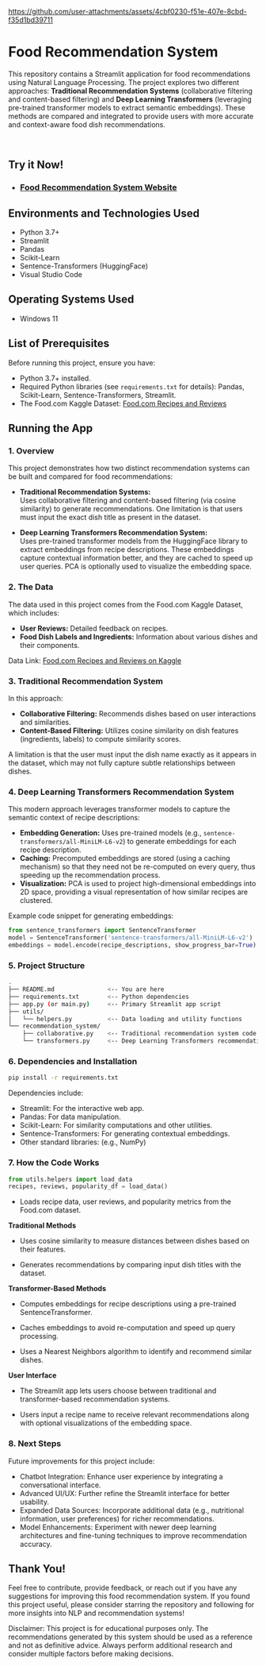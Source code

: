 <p align="center">
  
https://github.com/user-attachments/assets/4cbf0230-f51e-407e-8cbd-f35d1bd39711

</p>

<h1>Food Recommendation System</h1>
<p>
  This repository contains a Streamlit application for food recommendations using Natural Language Processing. The project explores two different approaches:
  <strong>Traditional Recommendation Systems</strong> (collaborative filtering and content-based filtering) and 
  <strong>Deep Learning Transformers</strong> (leveraging pre-trained transformer models to extract semantic embeddings). These methods are compared and integrated to provide users with more accurate and context-aware food dish recommendations.
</p>
<br />

<h2>Try it Now!</h2>

- ### [Food Recommendation System Website](https://your-streamlit-app-link-here)

<h2>Environments and Technologies Used</h2>

- Python 3.7+
- Streamlit
- Pandas
- Scikit-Learn
- Sentence-Transformers (HuggingFace)
- Visual Studio Code

<h2>Operating Systems Used</h2>

- Windows 11

<h2>List of Prerequisites</h2>

Before running this project, ensure you have:
- Python 3.7+ installed.
- Required Python libraries (see `requirements.txt` for details): Pandas, Scikit-Learn, Sentence-Transformers, Streamlit.
- The Food.com Kaggle Dataset: [Food.com Recipes and Reviews](https://www.kaggle.com/datasets/irkaal/foodcom-recipes-and-reviews)

<h2>Running the App</h2>

### 1. Overview
This project demonstrates how two distinct recommendation systems can be built and compared for food recommendations:

- **Traditional Recommendation Systems:**  
  Uses collaborative filtering and content-based filtering (via cosine similarity) to generate recommendations. One limitation is that users must input the exact dish title as present in the dataset.

- **Deep Learning Transformers Recommendation System:**  
  Uses pre-trained transformer models from the HuggingFace library to extract embeddings from recipe descriptions. These embeddings capture contextual information better, and they are cached to speed up user queries. PCA is optionally used to visualize the embedding space.

### 2. The Data
The data used in this project comes from the Food.com Kaggle Dataset, which includes:
- **User Reviews:** Detailed feedback on recipes.
- **Food Dish Labels and Ingredients:** Information about various dishes and their components.

Data Link: [Food.com Recipes and Reviews on Kaggle](https://www.kaggle.com/datasets/irkaal/foodcom-recipes-and-reviews)

### 3. Traditional Recommendation System
In this approach:
- **Collaborative Filtering:** Recommends dishes based on user interactions and similarities.
- **Content-Based Filtering:** Utilizes cosine similarity on dish features (ingredients, labels) to compute similarity scores.
  
A limitation is that the user must input the dish name exactly as it appears in the dataset, which may not fully capture subtle relationships between dishes.

### 4. Deep Learning Transformers Recommendation System
This modern approach leverages transformer models to capture the semantic context of recipe descriptions:
- **Embedding Generation:** Uses pre-trained models (e.g., `sentence-transformers/all-MiniLM-L6-v2`) to generate embeddings for each recipe description.
- **Caching:** Precomputed embeddings are stored (using a caching mechanism) so that they need not be re-computed on every query, thus speeding up the recommendation process.
- **Visualization:** PCA is used to project high-dimensional embeddings into 2D space, providing a visual representation of how similar recipes are clustered.

Example code snippet for generating embeddings:

```python
from sentence_transformers import SentenceTransformer
model = SentenceTransformer('sentence-transformers/all-MiniLM-L6-v2')
embeddings = model.encode(recipe_descriptions, show_progress_bar=True)
```

### 5. Project Structure
```bash
.
├── README.md               <-- You are here
├── requirements.txt        <-- Python dependencies
├── app.py (or main.py)     <-- Primary Streamlit app script
├── utils/
│   └── helpers.py          <-- Data loading and utility functions
└── recommendation_system/
    ├── collaborative.py    <-- Traditional recommendation system code
    └── transformers.py     <-- Deep Learning Transformers recommendation system code
```

### 6. Dependencies and Installation
```bash
pip install -r requirements.txt
```

Dependencies include:

- Streamlit: For the interactive web app.
- Pandas: For data manipulation.
- Scikit-Learn: For similarity computations and other utilities.
- Sentence-Transformers: For generating contextual embeddings.
- Other standard libraries: (e.g., NumPy)

### 7. How the Code Works

```python
from utils.helpers import load_data
recipes, reviews, popularity_df = load_data()
```

- Loads recipe data, user reviews, and popularity metrics from the Food.com dataset.

**Traditional Methods**

- Uses cosine similarity to measure distances between dishes based on their features.

- Generates recommendations by comparing input dish titles with the dataset.

**Transformer-Based Methods**

- Computes embeddings for recipe descriptions using a pre-trained SentenceTransformer.

- Caches embeddings to avoid re-computation and speed up query processing.

- Uses a Nearest Neighbors algorithm to identify and recommend similar dishes.

**User Interface**

- The Streamlit app lets users choose between traditional and transformer-based recommendation systems.

- Users input a recipe name to receive relevant recommendations along with optional visualizations of the embedding space.

### 8. Next Steps

Future improvements for this project include:

  - Chatbot Integration: Enhance user experience by integrating a conversational interface.
  - Advanced UI/UX: Further refine the Streamlit interface for better usability.
  - Expanded Data Sources: Incorporate additional data (e.g., nutritional information, user preferences) for richer recommendations.
  - Model Enhancements: Experiment with newer deep learning architectures and fine-tuning techniques to improve recommendation accuracy.

<h2> Thank You! </h2> 

<p> Feel free to contribute, provide feedback, or reach out if you have any suggestions for improving this food recommendation system. If you found this project useful, please consider starring the repository and following for more insights into NLP and recommendation systems! </p> 

<p> Disclaimer: This project is for educational purposes only. The recommendations generated by this system should be used as a reference and not as definitive advice. Always perform additional research and consider multiple factors before making decisions. </p> 





